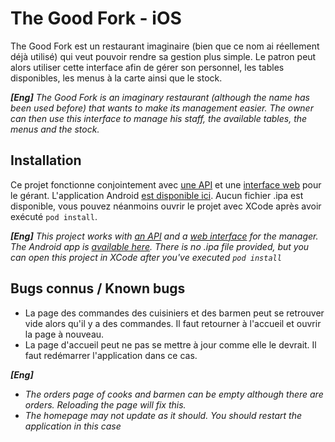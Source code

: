 # The Good Fork - iOS
The Good Fork est un restaurant imaginaire (bien que ce nom ai réellement déjà utilisé) qui veut pouvoir rendre sa gestion plus simple. Le patron peut alors utiliser cette interface afin de gérer son personnel, les tables disponibles, les menus à la carte ainsi que le stock.

***[Eng]** The Good Fork is an imaginary restaurant (although the name has been used before) that wants to make its management easier. The owner can then use this interface to manage his staff, the available tables, the menus and the stock.*

## Installation
Ce projet fonctionne conjointement avec [une API](https://github.com/Breadator258/GoodFork-API) et une [interface web](https://github.com/EmpireDemocratiqueDuPoulpe/GoodFork-Web) pour le gérant. L'application Android [est disponible ici](https://github.com/GuillaumeHlx/TheGoodFork).
Aucun fichier .ipa est disponible, vous pouvez néanmoins ouvrir le projet avec XCode après avoir exécuté `pod install`.

***[Eng]** This project works with [an API](https://github.com/Breadator258/3PROJ-WEB_API) and a [web interface](https://github.com/EmpireDemocratiqueDuPoulpe/goodfork-web) for the manager. The Android app is [available here](https://github.com/GuillaumeHlx/TheGoodFork).*
*There is no .ipa file provided, but you can open this project in XCode after you've executed `pod install`*

## Bugs connus / Known bugs
- La page des commandes des cuisiniers et des barmen peut se retrouver vide alors qu'il y a des commandes. Il faut retourner à l'accueil et ouvrir la page à nouveau.
- La page d'accueil peut ne pas se mettre à jour comme elle le devrait. Il faut redémarrer l'application dans ce cas.

***[Eng]***
- *The orders page of cooks and barmen can be empty although there are orders. Reloading the page will fix this.*
- *The homepage may not update as it should. You should restart the application in this case*
